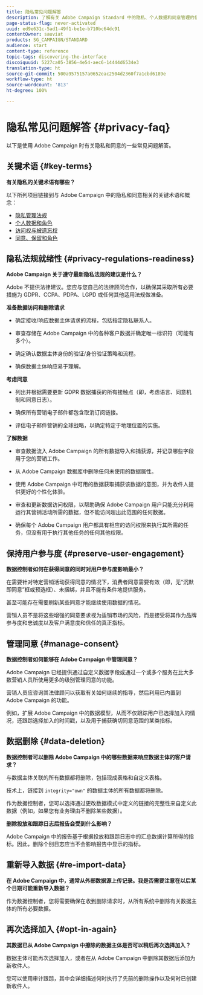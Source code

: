```yaml
---
title: 隐私常见问题解答
description: 了解有关 Adobe Campaign Standard 中的隐私、个人数据和同意管理的信息
page-status-flag: never-activated
uuid: ed9e631c-5ad1-49f1-be1e-b710bc64dc91
contentOwner: sauviat
products: SG_CAMPAIGN/STANDARD
audience: start
content-type: reference
topic-tags: discovering-the-interface
discoiquuid: 5227ca05-3856-4e54-aec6-14444d6534e3
translation-type: ht
source-git-commit: 500a9575157a0652eac2504d2360f7a1cbd6189e
workflow-type: ht
source-wordcount: '813'
ht-degree: 100%

---
```



# 隐私常见问题解答 {#privacy-faq}

以下是使用 Adobe Campaign 时有关隐私和同意的一些常见问题解答。

## 关键术语 {#key-terms}

**有关隐私的关键术语有哪些？**

以下所列项目链接到与 Adobe Campaign 中的隐私和同意相关的关键术语和概念：

* [隐私管理法规](../../start/using/privacy-management.md#privacy-management-regulations)
* [个人数据和角色](../../start/using/privacy.md#personal-data)
* [访问权与被遗忘权](../../start/using/privacy-management.md#right-access-forgotten)
* [同意、保留和角色](../../start/using/privacy-management.md#consent-retention-roles)

## 隐私法规就绪性 {#privacy-regulations-readiness}

**Adobe Campaign 关于遵守最新隐私法规的建议是什么？**

Adobe 不提供法律建议。您应与您自己的法律顾问合作，以确保其采取所有必要措施为 GDPR、CCPA、PDPA、LGPD 或任何其他适用法规做准备。

**准备数据访问和删除请求**

* 确定接收/响应数据主体请求的流程，包括指定隐私联系人。

* 审查存储在 Adobe Campaign 中的各种客户数据并确定唯一标识符（可能有多个）。

* 确定确认数据主体身份的验证/身份验证策略和流程。

* 确保数据主体响应易于理解。

**考虑同意**

* 列出并根据需要更新 GDPR 数据捕获的所有接触点（即，考虑语言、同意机制和同意日志）。

* 确保所有营销电子邮件都包含取消订阅链接。

* 评估电子邮件营销的全球战略，以确定特定于地理位置的实施。

**了解数据**

* 审查数据流入 Adobe Campaign 的所有数据导入和捕获源，并记录哪些字段用于您的营销工作。

* 从 Adobe Campaign 数据库中删除任何未使用的数据属性。

* 使用 Adobe Campaign 中可用的数据获取捕获该数据的意图，并为收件人提供更好的个性化体验。

* 审查和更新数据访问权限，以帮助确保 Adobe Campaign 用户只能充分利用运行其营销活动所需的数据，但不能访问超出此范围的任何数据。

* 确保每个 Adobe Campaign 用户都具有相应的访问权限来执行其所需的任务，但没有用于执行其他任务的任何其他权限。

## 保持用户参与度 {#preserve-user-engagement}

**数据控制者如何在获得同意的同时对用户参与度影响最小？**

在需要针对特定营销活动获得同意的情况下，消费者同意需要有效（即，无“沉默即同意”框或预选框）、未捆绑，并且不能有条件地提供服务。

甚至可能存在需要刷新某些同意才能继续使用数据的情况。

营销人员不是将这些增强的同意要求视为适销市场的风险，而是接受将其作为品牌参与度和忠诚度以及客户满意度和信任的真正指标。

## 管理同意 {#manage-consent}

**数据控制者如何能够在 Adobe Campaign 中管理同意？**

Adobe Campaign 已经提供通过自定义数据字段或通过一个或多个服务在比大多数营销人员所使用更多的级别管理同意的功能。

营销人员应咨询其法律顾问以获取有关如何继续的指导，然后利用已内置到 Adobe Campaign 的功能。

例如，扩展 Adobe Campaign 中的数据模型，从而不仅跟踪用户已选择加入的情况，还跟踪选择加入的时间戳，以及用于捕获确切同意范围的某类指标。

## 数据删除 {#data-deletion}

**数据控制者可以删除 Adobe Campaign 中的哪些数据来响应数据主体的客户请求？**

与数据主体关联的所有数据都将删除，包括现成表格和自定义表格。

技术上，链接到 `integrity="own"` 的数据主体的所有数据都将删除。

作为数据控制者，您可以选择通过更改数据模式中定义的链接的完整性来自定义此数据（例如，如果您有业务理由不删除某些数据）。

**删除投放和跟踪日志后报告会受到什么影响？**

Adobe Campaign 中的报告基于根据投放和跟踪日志中的汇总数据计算所得的指标。因此，删除个别日志应当不会影响报告中显示的指标。

## 重新导入数据 {#re-import-data}

**在 Adobe Campaign 中，通常从外部数据源上传记录。我是否需要注意在以后某个日期可能重新导入数据？**

作为数据控制者，您将需要确保在收到删除请求时，从所有系统中删除有关数据主体的所有必要数据。

## 再次选择加入 {#opt-in-again}

**其数据已从 Adobe Campaign 中擦除的数据主体是否可以稍后再次选择加入？**

数据主体可能再次选择加入，或者在从 Adobe Campaign 中删除其数据后添加为新收件人。

您可以使用审计跟踪，其中会详细描述何时执行了先前的删除操作以及何时已创建新收件人。